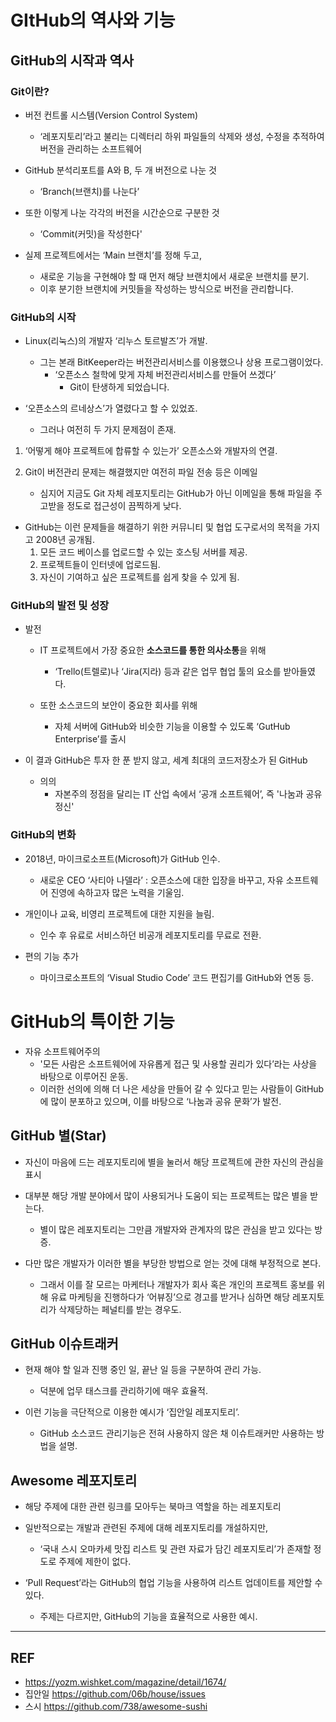 # GItHub의 역사와 기능

## GitHub의 시작과 역사

### Git이란?

- 버전 컨트롤 시스템(Version Control System)

  - ‘레포지토리’라고 불리는 디렉터리 하위 파일들의 삭제와 생성, 수정을 추적하여 버전을 관리하는 소프트웨어

- GitHub 분석리포트를 A와 B, 두 개 버전으로 나눈 것
  - ‘Branch(브랜치)를 나눈다’
- 또한 이렇게 나눈 각각의 버전을 시간순으로 구분한 것

  - ‘Commit(커밋)을 작성한다'

- 실제 프로젝트에서는 ‘Main 브랜치’를 정해 두고,
  - 새로운 기능을 구현해야 할 때 먼저 해당 브랜치에서 새로운 브랜치를 분기.
  - 이후 분기한 브랜치에 커밋들을 작성하는 방식으로 버전을 관리합니다.

### GitHub의 시작

- Linux(리눅스)의 개발자 ‘리누스 토르발즈’가 개발.

  - 그는 본래 BitKeeper라는 버전관리서비스를 이용했으나 상용 프로그램이었다.
    - ‘오픈소스 철학에 맞게 자체 버전관리서비스를 만들어 쓰겠다’
      - Git이 탄생하게 되었습니다.

- ‘오픈소스의 르네상스’가 열렸다고 할 수 있었죠.
  - 그러나 여전히 두 가지 문제점이 존재.

1. ‘어떻게 해야 프로젝트에 합류할 수 있는가’ 오픈소스와 개발자의 연결.

2. Git이 버전관리 문제는 해결했지만 여전히 파일 전송 등은 이메일
   - 심지어 지금도 Git 자체 레포지토리는 GitHub가 아닌 이메일을 통해 파일을 주고받을 정도로 접근성이 끔찍하게 낮다.

- GitHub는 이런 문제들을 해결하기 위한 커뮤니티 및 협업 도구로서의 목적을 가지고 2008년 공개됨.
  1. 모든 코드 베이스를 업로드할 수 있는 호스팅 서버를 제공.
  2. 프로젝트들이 인터넷에 업로드됨.
  3. 자신이 기여하고 싶은 프로젝트를 쉽게 찾을 수 있게 됨.

### GitHub의 발전 및 성장

- 발전

  - IT 프로젝트에서 가장 중요한 **소스코드를 통한 의사소통**을 위해

    - ‘Trello(트렐로)나 ‘Jira(지라) 등과 같은 업무 협업 툴의 요소를 받아들였다.

  - 또한 소스코드의 보안이 중요한 회사를 위해
    - 자체 서버에 GitHub와 비슷한 기능을 이용할 수 있도록 ‘GutHub Enterprise’를 출시

- 이 결과 GitHub은 투자 한 푼 받지 않고, 세계 최대의 코드저장소가 된 GitHub
  - 의의
    - 자본주의 정점을 달리는 IT 산업 속에서 ‘공개 소프트웨어’, 즉 '나눔과 공유 정신'

### GitHub의 변화

- 2018년, 마이크로소프트(Microsoft)가 GitHub 인수.

  - 새로운 CEO ‘사티아 나델라’ : 오픈소스에 대한 입장을 바꾸고, 자유 소프트웨어 진영에 속하고자 많은 노력을 기울임.

- 개인이나 교육, 비영리 프로젝트에 대한 지원을 늘림.
  - 인수 후 유료로 서비스하던 비공개 레포지토리를 무료로 전환.
- 편의 기능 추가
  - 마이크로소프트의 ‘Visual Studio Code’ 코드 편집기를 GitHub와 연동 등.

# GitHub의 특이한 기능

- 자유 소프트웨어주의
  - '모든 사람은 소프트웨어에 자유롭게 접근 및 사용할 권리가 있다’라는 사상을 바탕으로 이루어진 운동.
  - 이러한 선의에 의해 더 나은 세상을 만들어 갈 수 있다고 믿는 사람들이 GitHub에 많이 분포하고 있으며, 이를 바탕으로 ‘나눔과 공유 문화’가 발전.

## GitHub 별(Star)

- 자신이 마음에 드는 레포지토리에 별을 눌러서 해당 프로젝트에 관한 자신의 관심을 표시

- 대부분 해당 개발 분야에서 많이 사용되거나 도움이 되는 프로젝트는 많은 별을 받는다.

  - 별이 많은 레포지토리는 그만큼 개발자와 관계자의 많은 관심을 받고 있다는 방증.

- 다만 많은 개발자가 이러한 별을 부당한 방법으로 얻는 것에 대해 부정적으로 본다.
  - 그래서 이를 잘 모르는 마케터나 개발자가 회사 혹은 개인의 프로젝트 홍보를 위해 유료 마케팅을 진행하다가 ‘어뷰징’으로 경고를 받거나 심하면 해당 레포지토리가 삭제당하는 페널티를 받는 경우도.

## GitHub 이슈트래커

- 현재 해야 할 일과 진행 중인 일, 끝난 일 등을 구분하여 관리 가능.

  - 덕분에 업무 태스크를 관리하기에 매우 효율적.

- 이런 기능을 극단적으로 이용한 예시가 ‘집안일 레포지토리’.
  - GitHub 소스코드 관리기능은 전혀 사용하지 않은 채 이슈트래커만 사용하는 방법을 설명.

## Awesome 레포지토리

- 해당 주제에 대한 관련 링크를 모아두는 북마크 역할을 하는 레포지토리
- 일반적으로는 개발과 관련된 주제에 대해 레포지토리를 개설하지만,

  - ‘국내 스시 오마카세 맛집 리스트 및 관련 자료가 담긴 레포지토리’가 존재할 정도로 주제에 제한이 없다.

- ‘Pull Request’라는 GitHub의 협업 기능을 사용하여 리스트 업데이트를 제안할 수 있다.
  - 주제는 다르지만, GitHub의 기능을 효율적으로 사용한 예시.

---

## REF

- https://yozm.wishket.com/magazine/detail/1674/
- 집안일 https://github.com/06b/house/issues
- 스시 https://github.com/738/awesome-sushi
